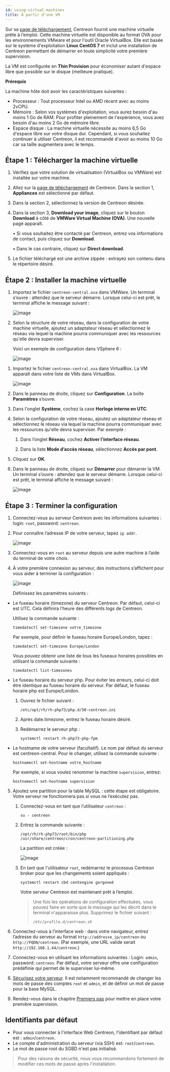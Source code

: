 ```yaml
---
id: using-virtual-machines
title: À partir d'une VM
---
```


Sur sa [page de téléchargement](https://download.centreon.com), Centreon fournit une machine virtuelle prête à l’emploi. Cette machine virtuelle est disponible au format OVA pour les environnements
VMware et pour l'outil Oracle VirtualBox.
Elle est basée sur le système d'exploitation **Linux CentOS 7** et inclut
une installation de Centreon permettant de démarrer en toute simplicité votre première supervision.

La VM est configurée en **Thin Provision** pour économiser autant d'espace libre que possible sur le disque (meilleure pratique).

**Prérequis**

La machine hôte doit avoir les caractéristiques suivantes :

- Processeur : Tout processeur Intel ou AMD récent avec au moins 2vCPU.
- Mémoire : Selon vos systèmes d'exploitation, vous aurez besoin d'au moins 1 Go
  de RAM. Pour profiter pleinement de l'expérience, vous avez besoin d'au moins
  2 Go de mémoire libre.
- Espace disque : La machine virtuelle nécessite au moins 6,5 Go d'espace libre
  sur votre disque dur. Cependant, si vous souhaitez continuer à utiliser Centreon,
  il est recommandé d'avoir au moins 10 Go car sa taille augmentera avec le temps.

## Étape 1 : Télécharger la machine virtuelle

1. Vérifiez que votre solution de virtualisation (VirtualBox ou VMWare) est installée sur votre machine.

2. Allez sur la [page de téléchargement](https://download.centreon.com) de Centreon. Dans la section 1, **Appliances** est sélectionné par défaut.

3. Dans la section 2, sélectionnez la version de Centreon désirée.

4. Dans la section 3, **Download your image**, cliquez sur le bouton **Download** à côté de **VMWare Virtual Machine (OVA)**. Une nouvelle page apparaît.

    • Si vous souhaitez être contacté par Centreon, entrez vos informations de contact, puis
cliquez sur **Download**.

    • Dans le cas contraire, cliquez sur **Direct download**.

5. Le fichier téléchargé est une archive zippée : extrayez son contenu dans le répertoire désiré.

## Étape 2 : Installer la machine virtuelle

<!--DOCUSAURUS_CODE_TABS-->

<!--Environnement VMware-->

1. Importez le fichier `centreon-central.ova` dans VMWare. Un terminal s’ouvre : attendez que le serveur démarre. Lorsque celui-ci est prêt, le terminal affiche le message suivant :
    
    ![image](../../assets/installation/VMW1.png)

2. Selon la structure de votre réseau, dans la configuration de votre machine virtuelle, ajoutez un adaptateur réseau et sélectionnez le réseau via lequel la machine pourra communiquer avec les ressources qu'elle devra superviser.

    Voici un exemple de configuration dans VSphere 6 :

    ![image](../../assets/installation/VMW_network_adapter.png)

<!--Oracle VirtualBox-->

1. Importez le fichier `centreon-central.ova` dans VirtualBox. La VM apparaît dans votre liste de VMs dans VirtualBox.

    ![image](../../assets/installation/VB2.png)

2. Dans le panneau de droite, cliquez sur **Configuration**. La boîte **Paramètres** s’ouvre.

3. Dans l'onglet **Système**, cochez la case
**Horloge interne en UTC**.

4. Selon la configuration de votre réseau, ajoutez un adaptateur réseau et sélectionnez le réseau via lequel la machine pourra communiquer avec les ressources qu'elle devra superviser. Par exemple :
  
    1. Dans l’onglet **Réseau**, cochez **Activer l’interface réseau**.

    2. Dans la liste **Mode d’accès réseau**, sélectionnez **Accès par pont**.

5. Cliquez sur **OK**.

6. Dans le panneau de droite, cliquez sur **Démarrer** pour démarrer la VM. Un terminal s’ouvre : attendez que le serveur démarre. Lorsque celui-ci est prêt, le terminal affiche le message suivant :

    ![image](../../assets/installation/terminal_ready.png)

<!--END_DOCUSAURUS_CODE_TABS-->

## Étape 3 : Terminer la configuration

1. Connectez-vous au serveur Centreon avec les informations suivantes : login: `root`, password: `centreon`.

2. Pour connaître l’adresse IP de votre serveur, tapez `ip addr`.

    ![image](../../assets/installation/ip_addr.png)

3. Connectez-vous en `root` au serveur depuis une autre machine à l’aide du terminal de votre choix.

4. À votre première connexion au serveur, des instructions s’affichent pour vous aider à terminer la
configuration :

    ![image](../../assets/installation/terminal_centreon.png)

    Définissez les paramètres suivants :

- Le fuseau horaire (timezone) du serveur Centreon. Par défaut, celui-ci est UTC. Cela définira l'heure des différents logs de Centreon.

    Utilisez la commande suivante :
    
    ```shell
    timedatectl set-timezone votre_timezone
    ```

    Par exemple, pour définir le fuseau horaire Europe/London, tapez :

    ```shell
    timedatectl set-timezone Europe/London
    ```

    Vous pouvez obtenir une liste de tous les fuseaux horaires possibles en utilisant la commande suivante :

    ```shell
    timedatectl list-timezones
    ```    

- Le fuseau horaire du serveur php. Pour éviter les erreurs, celui-ci doit être identique au fuseau horaire du serveur. Par défaut, le fuseau horaire php est Europe/London.
    1. Ouvrez le fichier suivant :

        ```shell
        /etc/opt/rh/rh-php73/php.d/50-centreon.ini
        ```

    2. Après date.timezone, entrez le fuseau horaire désiré.

    3. Redémarrez le serveur php :

        ```shell
        systemctl restart rh-php73-php-fpm
        ``` 

- Le hostname de votre serveur (facultatif). Le nom par défaut du serveur est centreon-central. Pour le
changer, utilisez la commande suivante :

  ```shell
  hostnamectl set-hostname votre_hostname
  ```

  Par exemple, si vous voulez renommer la machine `supervision`,
entrez:


  ```shell
  hostnamectl set-hostname supervision
  ```

5. Ajoutez une partition pour la table MySQL : cette étape est obligatoire. Votre serveur ne
fonctionnera pas si vous ne l’exécutez pas.

    1. Connectez-vous en tant que l’utilisateur `centreon` :

        ```shell
        su - centreon
        ```

    2. Entrez la commande suivante :

        ```shell
        /opt/rh/rh-php73/root/bin/php /usr/share/centreon/cron/centreon-partitioning.php
        ```
  
        La partition est créée :

        ![image](../../assets/installation/partition_created.png)

    3. En tant que l'utilisateur `root`, redémarrez le processus Centreon broker pour que les changements soient appliqués :
    
        ```shell
        systemctl restart cbd centengine gorgoned
        ```

        Votre serveur Centreon est maintenant prêt à l’emploi.
 
        >Une fois les opérations de configuration effectuées, vous pouvez faire en sorte que le message qui les décrit dans le terminal n'apparaisse plus. Supprimez le fichier suivant :
        >
        >`/etc/profile.d/centreon.sh`

6. Connectez-vous à l’interface web : dans votre navigateur, entrez l’adresse du serveur au format
`http://addresse_ip/centreon` ou `http://FQDN/centreon`. (Par exemple, une URL valide serait
`http://192.168.1.44/centreon`.)

7. Connectez-vous en utilisant les informations suivantes : Login: `admin`, password: `centreon`. Par défaut, votre serveur offre une configuration prédéfinie qui permet de le superviser lui-même.

8. [Sécurisez votre serveur](../../administration/secure-platform.html). Il est notamment recommandé de changer les mots de passe des comptes `root` et `admin`, et
de définir un mot de passe pour la base MySQL.

9. Rendez-vous dans le chapitre [Premiers pas](../../getting-started/installation-first-steps.html)
pour mettre en place votre première supervision.


## Identifiants par défaut

- Pour vous connecter à l'interface Web Centreon, l'identifiant par défaut est : `admin`/`centreon`.
- Le compte d'administration du serveur (via SSH) est: `root`/`centreon`.
- Le mot de passe root du SGBD n'est pas initialisé.

> Pour des raisons de sécurité, nous vous recommandons fortement de modifier ces mots de passe après l'installation.


